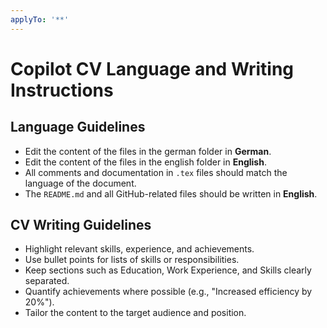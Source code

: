 ```yaml
---
applyTo: '**'
---
```


# Copilot CV Language and Writing Instructions

## Language Guidelines

- Edit the content of the files in the german folder in **German**.
- Edit the content of the files in the english folder in **English**.
- All comments and documentation in `.tex` files should match the language of the document.
- The `README.md` and all GitHub-related files should be written in **English**.

## CV Writing Guidelines

- Highlight relevant skills, experience, and achievements.
- Use bullet points for lists of skills or responsibilities.
- Keep sections such as Education, Work Experience, and Skills clearly separated.
- Quantify achievements where possible (e.g., "Increased efficiency by 20%").
- Tailor the content to the target audience and position.

